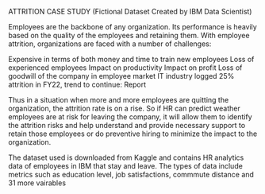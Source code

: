 ATTRITION CASE STUDY (Fictional Dataset Created by IBM Data Scientist)

Employees are the backbone of any organization. Its performance is heavily based on the quality of the employees and retaining them. With employee attrition, organizations are faced with a number of challenges:

Expensive in terms of both money and time to train new employees
Loss of experienced employees
Impact on productivity
Impact on profit
Loss of goodwill of the company in employee market
IT industry logged 25% attrition in FY22, trend to continue: Report

Thus in a situation when more and more employees are quitting the organization, the attrition rate is on a rise. So if HR can predict weather employees are at risk for leaving the company, it will allow them to identify the attrition risks and help understand and provide necessary support to retain those employees or do preventive hiring to minimize the impact to the organization.

The dataset used is downloaded from Kaggle and contains HR analytics data of employees in IBM that stay and leave. The types of data include metrics such as education level, job satisfactions, commmute distance and 31 more vairables
